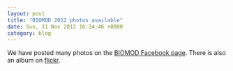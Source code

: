 ```yaml
---
layout: post
title: "BIOMOD 2012 photos available"
date: Sun, 11 Nov 2012 16:24:46 +0000
category: blog
---
```


We have posted many photos on the <a href="https://www.facebook.com/biomod">BIOMOD Facebook page</a>. There is also an album on <a href="http://www.flickr.com/photos/58004717@N06/sets/72157631957511990/">flickr</a>.
